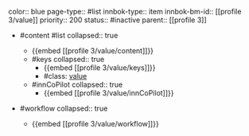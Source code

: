 color:: blue
page-type:: #list
innbok-type:: item
innbok-bm-id:: [[profile 3/value]]
priority:: 200
status:: #inactive
parent:: [[profile 3]]

- #content #list
  collapsed:: true
	- {{embed [[profile 3/value/content]]}}
  - #keys
    collapsed:: true
	  - {{embed [[profile 3/value/keys]]}}
	  - #class: [value](https://go.innbok.com/#/page/innBoK%2Fclass%2Fvalue)
  - #innCoPilot
    collapsed:: true
	  - {{embed [[profile 3/value/innCoPilot]]}}

- #workflow
  collapsed:: true
	- {{embed [[profile 3/value/workflow]]}}

